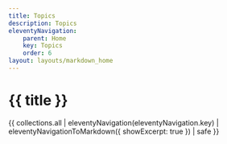 ```yaml
---
title: Topics
description: Topics
eleventyNavigation:
    parent: Home
    key: Topics
    order: 6
layout: layouts/markdown_home
---
```


# {{ title }}

{{ collections.all | eleventyNavigation(eleventyNavigation.key) | eleventyNavigationToMarkdown({ showExcerpt: true }) | safe  }}